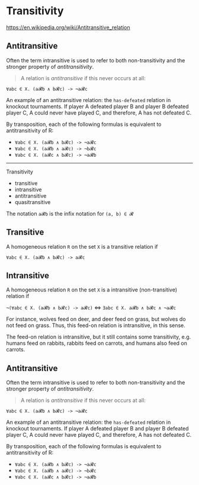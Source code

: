 # Transitivity

https://en.wikipedia.org/wiki/Antitransitive_relation


## Antitransitive

Often the term intransitive is used to refer to both non-transitivity and the stronger property of *antitransitivity*.

> A relation is *antitransitive* if this never occurs at all:

`∀abc ∈ X. (a𝓡b ∧ b𝓡c) -> ¬a𝓡c`

An example of an antitransitive relation: the `has-defeated` relation in knockout tournaments. If player A defeated player B and player B defeated player C, A could never have played C, and therefore, A has not defeated C.

By transposition, each of the following formulas is equivalent to antitransitivity of R:
- `∀abc ∈ X. (a𝓡b ∧ b𝓡c) -> ¬a𝓡c`
- `∀abc ∈ X. (a𝓡b ∧ a𝓡c) -> ¬b𝓡c`
- `∀abc ∈ X. (a𝓡c ∧ b𝓡c) -> ¬a𝓡b`


---

Transitivity
- transitive
- intransitive
- antitransitive
- quasitransitive

The notation `a𝓡b` is the infix notation for `(a, b) ∈ 𝓡`

## Transitive

A homogeneous relation `R` on the set `X` is a transitive relation if

`∀abc ∈ X. (a𝓡b ∧ b𝓡c) -> a𝓡c`


## Intransitive

A homogeneous relation `R` on the set `X` is a intransitive (non-transitive) relation if

`¬(∀abc ∈ X. (a𝓡b ∧ b𝓡c) -> a𝓡c)` <=> `∃abc ∈ X. a𝓡b ∧ b𝓡c ∧ ¬a𝓡c`

For instance, wolves feed on deer, and deer feed on grass, but wolves do not feed on grass. Thus, this feed-on relation is intransitive, in this sense.

The feed-on relation is intransitive, but it still contains some transitivity, e.g. humans feed on rabbits, rabbits feed on carrots, and humans also feed on carrots.

## Antitransitive

Often the term intransitive is used to refer to both non-transitivity and the stronger property of *antitransitivity*.

> A relation is *antitransitive* if this never occurs at all:

`∀abc ∈ X. (a𝓡b ∧ b𝓡c) -> ¬a𝓡c`

An example of an antitransitive relation: the `has-defeated` relation in knockout tournaments. If player A defeated player B and player B defeated player C, A could never have played C, and therefore, A has not defeated C.

By transposition, each of the following formulas is equivalent to antitransitivity of R:
- `∀abc ∈ X. (a𝓡b ∧ b𝓡c) -> ¬a𝓡c`
- `∀abc ∈ X. (a𝓡b ∧ a𝓡c) -> ¬b𝓡c`
- `∀abc ∈ X. (a𝓡c ∧ b𝓡c) -> ¬a𝓡b`
